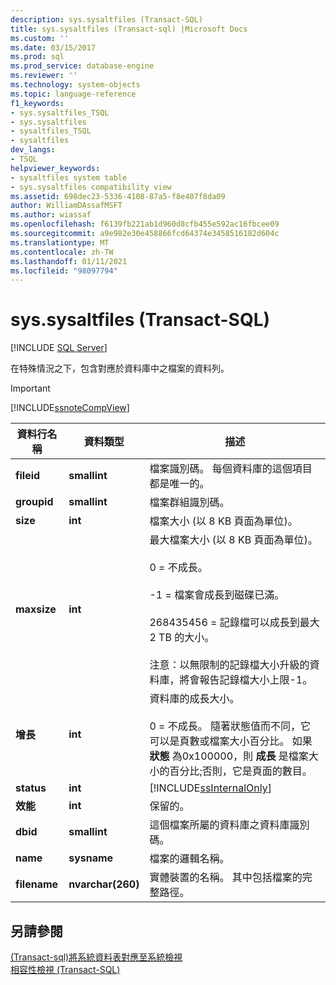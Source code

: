 ```yaml
---
description: sys.sysaltfiles (Transact-SQL)
title: sys.sysaltfiles (Transact-sql) |Microsoft Docs
ms.custom: ''
ms.date: 03/15/2017
ms.prod: sql
ms.prod_service: database-engine
ms.reviewer: ''
ms.technology: system-objects
ms.topic: language-reference
f1_keywords:
- sys.sysaltfiles_TSQL
- sys.sysaltfiles
- sysaltfiles_TSQL
- sysaltfiles
dev_langs:
- TSQL
helpviewer_keywords:
- sysaltfiles system table
- sys.sysaltfiles compatibility view
ms.assetid: 698dec23-5336-4108-87a5-f8e407f8da09
author: WilliamDAssafMSFT
ms.author: wiassaf
ms.openlocfilehash: f6139fb221ab1d960d8cfb455e592ac16fbcee09
ms.sourcegitcommit: a9e982e30e458866fcd64374e3458516182d604c
ms.translationtype: MT
ms.contentlocale: zh-TW
ms.lasthandoff: 01/11/2021
ms.locfileid: "98097794"
---
```

# <a name="syssysaltfiles-transact-sql"></a>sys.sysaltfiles (Transact-SQL)
[!INCLUDE [SQL Server](../../includes/applies-to-version/sqlserver.md)]

  在特殊情況之下，包含對應於資料庫中之檔案的資料列。  
  
> [!IMPORTANT]  
>  [!INCLUDE[ssnoteCompView](../../includes/ssnotecompview-md.md)]  
  
|資料行名稱|資料類型|描述|  
|-----------------|---------------|-----------------|  
|**fileid**|**smallint**|檔案識別碼。 每個資料庫的這個項目都是唯一的。|  
|**groupid**|**smallint**|檔案群組識別碼。|  
|**size**|**int**|檔案大小 (以 8 KB 頁面為單位)。|  
|**maxsize**|**int**|最大檔案大小 (以 8 KB 頁面為單位)。<br /><br /> 0 = 不成長。<br /><br /> -1 = 檔案會成長到磁碟已滿。<br /><br /> 268435456 = 記錄檔可以成長到最大 2 TB 的大小。<br /><br /> 注意：以無限制的記錄檔大小升級的資料庫，將會報告記錄檔大小上限-1。|  
|**增長**|**int**|資料庫的成長大小。<br /><br /> 0 = 不成長。 隨著狀態值而不同，它可以是頁數或檔案大小百分比。 如果 **狀態** 為0x100000，則 **成長** 是檔案大小的百分比;否則，它是頁面的數目。|  
|**status**|**int**|[!INCLUDE[ssInternalOnly](../../includes/ssinternalonly-md.md)]|  
|**效能**|**int**|保留的。|  
|**dbid**|**smallint**|這個檔案所屬的資料庫之資料庫識別碼。|  
|**name**|**sysname**|檔案的邏輯名稱。|  
|**filename**|**nvarchar(260)**|實體裝置的名稱。 其中包括檔案的完整路徑。|  
  
## <a name="see-also"></a>另請參閱  
 [&#40;Transact-sql&#41;將系統資料表對應至系統檢視 ](../../relational-databases/system-tables/mapping-system-tables-to-system-views-transact-sql.md)   
 [相容性檢視 &#40;Transact-SQL&#41;](~/relational-databases/system-compatibility-views/system-compatibility-views-transact-sql.md)  
  
  
